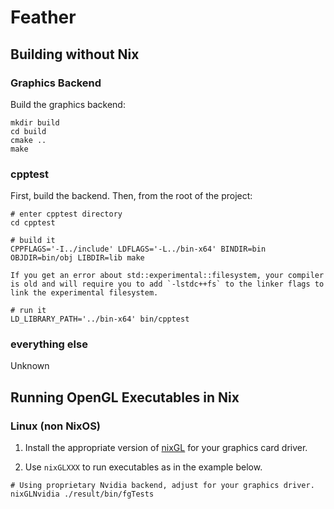 # Feather

## Building without Nix

### Graphics Backend

Build the graphics backend:

```
mkdir build
cd build
cmake ..
make
```

### cpptest

First, build the backend. Then, from the root of the project:

```
# enter cpptest directory
cd cpptest

# build it
CPPFLAGS='-I../include' LDFLAGS='-L../bin-x64' BINDIR=bin OBJDIR=bin/obj LIBDIR=lib make

If you get an error about std::experimental::filesystem, your compiler is old and will require you to add `-lstdc++fs` to the linker flags to link the experimental filesystem.

# run it
LD_LIBRARY_PATH='../bin-x64' bin/cpptest
```

### everything else

Unknown

## Running OpenGL Executables in Nix

### Linux (non NixOS)

1. Install the appropriate version of [nixGL](https://github.com/guibou/nixGL) for your graphics card driver.

2. Use `nixGLXXX` to run executables as in the example below.

```
# Using proprietary Nvidia backend, adjust for your graphics driver.
nixGLNvidia ./result/bin/fgTests
```
